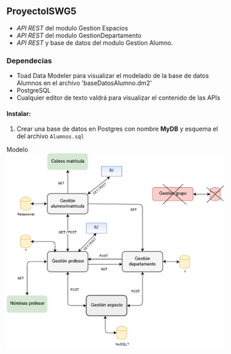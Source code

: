 ## ProyectoISWG5
- *API REST* del modulo Gestion Espacios
- *API REST* del modulo  GestionDepartamento
- *API REST* y base de datos del modulo Gestion Alumno.

### Dependecias
- Toad Data Modeler para visualizar el modelado de la base de datos Alumnos en el archivo 'baseDatosAlumno.dm2'
- PostgreSQL
- Cualquier editor de texto valdrá para visualizar el contenido de las APIs

#### Instalar:
1. Crear una base de datos en Postgres con nombre **MyDB** y esquema el del archivo `Alumnos.sql`

Modelo
![Alt text](./modelo.png)
